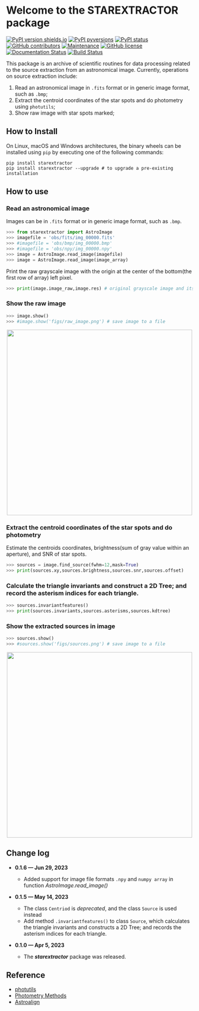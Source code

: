 # Welcome to the STAREXTRACTOR package

[![PyPI version shields.io](https://img.shields.io/pypi/v/starextractor.svg)](https://pypi.python.org/pypi/starextractor/) [![PyPI pyversions](https://img.shields.io/pypi/pyversions/starextractor.svg)](https://pypi.python.org/pypi/starextractor/) [![PyPI status](https://img.shields.io/pypi/status/starextractor.svg)](https://pypi.python.org/pypi/starextractor/) [![GitHub contributors](https://img.shields.io/github/contributors/lcx366/STAREXTRACTOR.svg)](https://GitHub.com/lcx366/STAREXTRACTOR/graphs/contributors/) [![Maintenance](https://img.shields.io/badge/Maintained%3F-yes-green.svg)](https://GitHub.com/lcx366/STAREXTRACTOR/graphs/commit-activity) [![GitHub license](https://img.shields.io/github/license/lcx366/STAREXTRACTOR.svg)](https://github.com/lcx366/STAREXTRACTOR/blob/master/LICENSE) [![Documentation Status](https://readthedocs.org/projects/starextractor/badge/?version=latest)](http://starextractor.readthedocs.io/?badge=latest) [![Build Status](https://travis-ci.org/lcx366/starextractor.svg?branch=master)](https://travis-ci.org/lcx366/starextractor)

This package is an archive of scientific routines for data processing related to the source extraction from an astronomical image.
Currently, operations on source extraction include:

1. Read an astronomical image in `.fits` format or in generic image format, such as `.bmp`;
2. Extract the centroid coordinates of the star spots and do photometry using `photutils`;
3. Show raw image with star spots marked;

## How to Install

On Linux, macOS and Windows architectures, the binary wheels can be installed using `pip` by executing one of the following commands:

```
pip install starextractor
pip install starextractor --upgrade # to upgrade a pre-existing installation
```

## How to use

### Read an astronomical image

Images can be in `.fits` format or in generic image format, such as `.bmp`.

```python
>>> from starextractor import AstroImage
>>> imagefile = 'obs/fits/img_00000.fits' 
>>> #imagefile = 'obs/bmp/img_00000.bmp'
>>> #imagefile = 'obs/npy/img_00000.npy'
>>> image = AstroImage.read_image(imagefile)
>>> image = AstroImage.read_image(image_array)
```

Print the raw grayscale image with the origin at the center of the bottom(the first row of array) left pixel.

```python
>>> print(image.image_raw,image.res) # original grayscale image and its resolution
```

### Show the raw image

```python
>>> image.show()
>>> #image.show('figs/raw_image.png') # save image to a file
```

<p align="middle">
  <img src="readme_figs/image_raw.png" width="500" />
</p>

### Extract the centroid coordinates of the star spots and do photometry

Estimate the centroids coordinates, brightness(sum of gray value within an aperture),  and SNR of star spots.

```python
>>> sources = image.find_source(fwhm=12,mask=True)
>>> print(sources.xy,sources.brightness,sources.snr,sources.offset)
```

### Calculate the triangle invariants and construct a 2D Tree; and record the asterism indices for each triangle.

```python
>>> sources.invariantfeatures()
>>> print(sources.invariants,sources.asterisms,sources.kdtree)
```

### Show the extracted sources in image

```python
>>> sources.show()
>>> #sources.show('figs/sources.png') # save image to a file
```

<p align="middle">
  <img src="readme_figs/centroids.png" width="500" />
</p>

## Change log

- **0.1.6 — Jun 29,  2023**
  - Added support for image file formats `.npy` and `numpy array` in function *AstroImage.read_image()*

- **0.1.5 — May 14,  2023**
  - The class `Centriod` is *deprecated*, and the class `Source` is used instead
  - Add method `.invariantfeatures()` to class `Source`, which calculates the triangle invariants and constructs a 2D Tree; and records the asterism indices for each triangle.

- **0.1.0 — Apr 5,  2023**
  
  - The ***starextractor*** package was released.

## Reference

- [photutils](https://photutils.readthedocs.io/en/stable/index.html)
- [Photometry Methods](http://srmastro.uvacreate.virginia.edu/astr313/lectures/photometry/photometry_methods.html)
- [Astroalign](https://astroalign.quatrope.org/en/latest/)